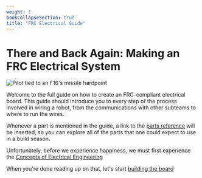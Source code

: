 ```yaml
---
weight: 1
bookCollapseSection: true
title: "FRC Electrical Guide"
---
```


# There and Back Again: Making an FRC Electrical System

![Pilot tied to an F16's missile hardpoint](/electrical-book/img/aaq.jpg#center)

Welcome to the full guide on how to create an FRC-compliant electrical board. This guide should introduce you to every step of the process involved in wiring a 
robot, from the communications with other subteams to where to run the wires.

Whenever a part is mentioned in the guide, a link to the [parts reference](/electrical-book/docs/reference)
will be inserted, so you can explore all of the parts that one could expect to use in a build season.


Unfortunately, before we experience happiness, we must first experience the [Concepts of Electrical Engineering](/electrical-book/docs/structure/ee/ohmslaw)

When you're done reading up on that, let's start [building the board](/electrical-book/docs/structure/overview)
